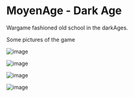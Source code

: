 # MoyenAge - Dark Age
Wargame fashioned old school in the darkAges.


Some pictures of the game

![image](https://github.com/user-attachments/assets/eb0720bd-ea9f-4f2b-bcdb-2b55e2c8e319)


![image](https://github.com/user-attachments/assets/35dd166d-94e3-44fe-8765-ea6d8f3866b9)

![image](https://github.com/user-attachments/assets/042582eb-4936-4f64-8de0-85fa4fdbd475)

![image](https://github.com/user-attachments/assets/301ef17d-bdf7-4397-ba22-1557eddfd8bd)



